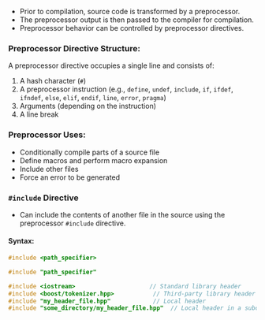 - Prior to compilation, source code is transformed by a preprocessor.
- The preprocessor output is then passed to the compiler for compilation.
- Preprocessor behavior can be controlled by preprocessor directives.
  
### Preprocessor Directive Structure:
A preprocessor directive occupies a single line and consists of:
1. A hash character (`#`)
2. A preprocessor instruction (e.g., `define`, `undef`, `include`, `if`, `ifdef`, `ifndef`, `else`, `elif`, `endif`, `line`, `error`, `pragma`)
3. Arguments (depending on the instruction)
4. A line break

### Preprocessor Uses:
- Conditionally compile parts of a source file
- Define macros and perform macro expansion
- Include other files
- Force an error to be generated

### `#include` Directive
- Can include the contents of another file in the source using the preprocessor `#include` directive.

#### Syntax:
```c
#include <path_specifier>

#include "path_specifier"

#include <iostream>                     // Standard library header
#include <boost/tokenizer.hpp>           // Third-party library header
#include "my_header_file.hpp"            // Local header
#include "some_directory/my_header_file.hpp"  // Local header in a subdirectory


